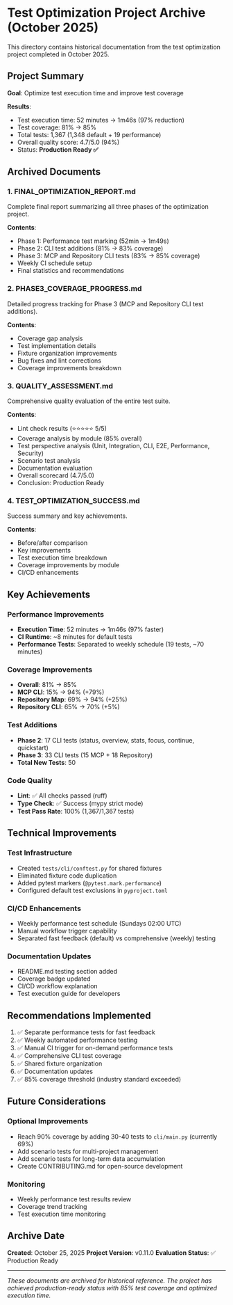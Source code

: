 # Test Optimization Project Archive (October 2025)

This directory contains historical documentation from the test optimization project completed in October 2025.

## Project Summary

**Goal**: Optimize test execution time and improve test coverage

**Results**:
- Test execution time: 52 minutes → 1m46s (97% reduction)
- Test coverage: 81% → 85%
- Total tests: 1,367 (1,348 default + 19 performance)
- Overall quality score: 4.7/5.0 (94%)
- Status: **Production Ready ✅**

## Archived Documents

### 1. FINAL_OPTIMIZATION_REPORT.md
Complete final report summarizing all three phases of the optimization project.

**Contents**:
- Phase 1: Performance test marking (52min → 1m49s)
- Phase 2: CLI test additions (81% → 83% coverage)
- Phase 3: MCP and Repository CLI tests (83% → 85% coverage)
- Weekly CI schedule setup
- Final statistics and recommendations

### 2. PHASE3_COVERAGE_PROGRESS.md
Detailed progress tracking for Phase 3 (MCP and Repository CLI test additions).

**Contents**:
- Coverage gap analysis
- Test implementation details
- Fixture organization improvements
- Bug fixes and lint corrections
- Coverage improvements breakdown

### 3. QUALITY_ASSESSMENT.md
Comprehensive quality evaluation of the entire test suite.

**Contents**:
- Lint check results (⭐⭐⭐⭐⭐ 5/5)
- Coverage analysis by module (85% overall)
- Test perspective analysis (Unit, Integration, CLI, E2E, Performance, Security)
- Scenario test analysis
- Documentation evaluation
- Overall scorecard (4.7/5.0)
- Conclusion: Production Ready

### 4. TEST_OPTIMIZATION_SUCCESS.md
Success summary and key achievements.

**Contents**:
- Before/after comparison
- Key improvements
- Test execution time breakdown
- Coverage improvements by module
- CI/CD enhancements

## Key Achievements

### Performance Improvements
- **Execution Time**: 52 minutes → 1m46s (97% faster)
- **CI Runtime**: ~8 minutes for default tests
- **Performance Tests**: Separated to weekly schedule (19 tests, ~70 minutes)

### Coverage Improvements
- **Overall**: 81% → 85%
- **MCP CLI**: 15% → 94% (+79%)
- **Repository Map**: 69% → 94% (+25%)
- **Repository CLI**: 65% → 70% (+5%)

### Test Additions
- **Phase 2**: 17 CLI tests (status, overview, stats, focus, continue, quickstart)
- **Phase 3**: 33 CLI tests (15 MCP + 18 Repository)
- **Total New Tests**: 50

### Code Quality
- **Lint**: ✅ All checks passed (ruff)
- **Type Check**: ✅ Success (mypy strict mode)
- **Test Pass Rate**: 100% (1,367/1,367 tests)

## Technical Improvements

### Test Infrastructure
- Created `tests/cli/conftest.py` for shared fixtures
- Eliminated fixture code duplication
- Added pytest markers (`@pytest.mark.performance`)
- Configured default test exclusions in `pyproject.toml`

### CI/CD Enhancements
- Weekly performance test schedule (Sundays 02:00 UTC)
- Manual workflow trigger capability
- Separated fast feedback (default) vs comprehensive (weekly) testing

### Documentation Updates
- README.md testing section added
- Coverage badge updated
- CI/CD workflow explanation
- Test execution guide for developers

## Recommendations Implemented

1. ✅ Separate performance tests for fast feedback
2. ✅ Weekly automated performance testing
3. ✅ Manual CI trigger for on-demand performance tests
4. ✅ Comprehensive CLI test coverage
5. ✅ Shared fixture organization
6. ✅ Documentation updates
7. ✅ 85% coverage threshold (industry standard exceeded)

## Future Considerations

### Optional Improvements
- Reach 90% coverage by adding 30-40 tests to `cli/main.py` (currently 69%)
- Add scenario tests for multi-project management
- Add scenario tests for long-term data accumulation
- Create CONTRIBUTING.md for open-source development

### Monitoring
- Weekly performance test results review
- Coverage trend tracking
- Test execution time monitoring

## Archive Date

**Created**: October 25, 2025
**Project Version**: v0.11.0
**Evaluation Status**: ✅ Production Ready

---

*These documents are archived for historical reference. The project has achieved production-ready status with 85% test coverage and optimized execution time.*
